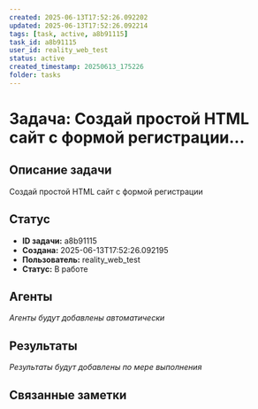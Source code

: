 ```yaml
---
created: 2025-06-13T17:52:26.092202
updated: 2025-06-13T17:52:26.092214
tags: [task, active, a8b91115]
task_id: a8b91115
user_id: reality_web_test
status: active
created_timestamp: 20250613_175226
folder: tasks
---
```


# Задача: Создай простой HTML сайт с формой регистрации...

## Описание задачи

Создай простой HTML сайт с формой регистрации

## Статус
- **ID задачи:** a8b91115
- **Создана:** 2025-06-13T17:52:26.092195
- **Пользователь:** reality_web_test
- **Статус:** В работе

## Агенты
*Агенты будут добавлены автоматически*

## Результаты
*Результаты будут добавлены по мере выполнения*

## Связанные заметки
